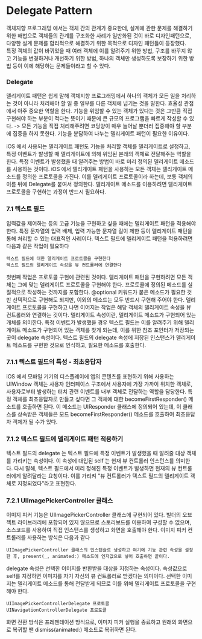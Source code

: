 # Delegate Pattern

객체지향 프로그래밍 에서는 객체 간의 관계가 중요한데, 설계에 관한 문제를 해결하기 위한 해법으로 객체들의 관계를 구조화한 사례가 일반화된 것이 바로 디자인패턴으로, 다양한 설계 문제를 합리적으로 해결하기 위한 목적으로 디자인 패턴들이 등장했다.  
특정 객체의 값이 바뀌었을 때 여러 객체에 이를 알려주기 위한 방법, 구조를 바꾸지 않고 기능을 변경하거나 개선하기 위한 방법, 하나의 객체만 생성하도록 보장하기 위한 방법 등이 이에 해당하는 문제들이라고 할 수 있다.

### Delegate 

델리게이트 패턴은 쉽게 말해 객체지향 프로그래밍에서 하나의 객체가 모든 일을 처리하는 것이 아니라 처리해야 할 일 중 일부를 다른 객체에 넘기는 것을 말한다. 효율성 관점에서 아주 중요한 역할을 한다. 기능을 위임할 수 있는 객체가 있다는 것은 그만큼 직접 구현해야 하는 부분이 적다는 뜻이기 때문에 큰 규모의 프로그램을 빠르게 작성할 수 있다. -> 모든 기능을 직접 처리해주려면 코딩양이 매우 늘어날 뿐더러 집중해야 할 부분에 집중을 하지 못한다. 기능을 분담하여 나누는 델리게이트 패턴이 필요한 이유이다.

iOS 에서 사용되는 델리게이트 패턴도 기능을 처리할 객체를 델리게이트로 설정하고, 특정 이벤트가 발생할 때 델리게이트에 의해 위임된 본래의 객체로 전달해주는 역할을 한다. 특정 이벤트가 발생했을 때 알려주는 방법이 바로 미리 정의된 델리게이트 메소드를 사용하는 것이다. iOS 에서 델리게이트 패턴을 사용하는 모든 객체는 델리게이트 메소드를 정의한 프로토콜을 가진다. 이를 델리게이트 프로토콜이라 하는데, 보통 객체의 이름 뒤에 Delegate를 붙여서 정의한다. 델리게이트 메소드를 이용하려면 델리게이트 프로토콜을 구현하는 과정이 반드시 필요하다. 

### 7.1 텍스트 필드

입력값을 제어하는 등의 고급 기능을 구현하고 싶을 때에는 델리게이트 패턴을 적용해야 한다. 특정 문자열의 입력 배제, 입력 가능한 문자열 길이 제한 등이 델리게이트 패턴을 통해 처리할 수 있는 대표적인 사례이다. 텍스트 필드에 델리게이트 패턴을 적용하려면 다음과 같은 작업이 필요하다

    텍스트 필드에 대한 델리게이트 프로토콜을 구현한다
    텍스트 필드의 델리게이트 속성을 뷰 컨트롤러에 연결한다
    
첫번째 작업은 프로토콜 구현에 관련된 것이다. 델리게이트 패턴을 구현하려면 모든 객체는 그에 맞는 델리게이트 프로토콜을 구현해야 한다. 프로토콜에 정의된 메소드를 실질적으로 작성하는 것까지를 포함한다. @optional 키워드가 붙은 메소드가 필요한 것만 선택적으로 구현해도 되지만, 이외의 메소드는 모두 반드시 구현해 주어야 한다. 
델리게이트 프로토콜을 구현하고 나면 이어지는 작업은 해당 객체의 델리게이트 속성을 뷰 컨트롤러와 연결하는 것이다. 델리게이트 속성이란, 델리게이트 메소드가 구현되어 있는 개체를 의미한다. 특정 이벤트가 발생했을 경우 텍스트 필드는 이를 알려주기 위해 델리게이트 메소드가 구현되어 있는 객체를 찾게 되는데, 이를 위한 참조 포인터가 저장되는 곳이 delegate 속성이다. 텍스트 필드의 delegate 속성에 저장된 인스턴스가 델리게이트 메소드를 구현한 것으로 인식하고, 필요한 메소드를 호출한다.

 
### 7.1.1 텍스트 필드의 특성 - 최초응답자

iOS 에서 모바일 기기의 디스플레이에 앱의 콘텐츠를 표현하기 위해 사용하는 UIWindow 객체는 사용자 인터페이스 구조에서 사용자에 가장 가까이 위치한 객체로, 사용자로부터 발생하는 터치 관련 이벤트를 내부 객체로 전달하는 역할을 담당한다. 특정 객체를 최초응답자로 만들고 싶다면 그 객체에 대한 becomeFirstResponder() 메소드를 호출하면 된다. 이 메소드는 UIResponder 클래스에 정의되어 있는데, 이 클래스를 상속받은 객체들은 모드 becomeFirstResponder() 메소드를 호출하여 최초응답자 객체가 될 수가 있다.

### 7.1.2 텍스트 필드에 델리게이트 패턴 적용하기

텍스트 필드의 delegate 는 텍스트 필드에 특정 이벤트가 발생했을 때 알려줄 대상 객체를 가리키는 속성이다. 이 속성에 대입된 self 는 현재 뷰 컨트롤러 인스턴스를 의미한다. 다시 말해, 텍스트 필드에서 미리 정해진 특정 이벤트가 발생하면 현재의 뷰 컨트롤러에게 알려달라는 요청이다. 이를 가리켜 "뷰 컨트롤러가 텍스트 필드의 델리게이트 객체로 지정되었다"라고 표현한다.

### 7.2.1 UIImagePickerController 클래스

이미지 피커 기능은 UIImagePickerController 클래스에 구현되어 있다. 빌더의 오브젝트 라이브러리에 포함되어 있지 않으므로 스토리보드를 이용하여 구성할 수 없으며, 소스코드를 사용하여 직접 인스턴스를 생성하고 화면을 호출해야 한다. 이미지 피커 컨트롤러를 사용하는 방식은 다음과 같다

    UIImagePickerController 클래스의 인스턴슬르 생성하고 여기에 기능 관련 속성을 설정한 후, present(_, animated:) 메소드에 인자값으로 넣어 호출하면 끝이다.

delegate 속성은 선택한 이미지를 반환받을 대상을 지정하는 속성이다. 속성값으로 self를 지정하면 이미지를 자기 자신의 뷰 컨트롤러로 받겠다는 의미이다. 선택한 이미지는 델리게이트 메소드를 통해 전달받게 되므로 이를 위해 델리게이트 프로토콜을 구현해야 한다. 

    UIImagePickerControllerDelegate 프로토콜
    UINavigationControllerDelegate 프로토콜
    
화면 전환 방식은 프레젠테이션 방식으로, 이미지 피커 실행을 종료하고 원래의 화면으로 복귀할 땐 dismiss(animated:) 메소드로 복귀하면 된다.


